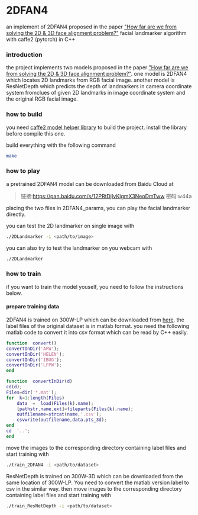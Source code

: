 # 2DFAN4

an implement of 2DFAN4 proposed in the paper ["How far are we from solving the 2D & 3D face alignment problem?"](https://arxiv.org/abs/1703.07332) facial landmarker algorithm with caffe2 (pytorch) in C++

### introduction

the project implements two models proposed in the paper ["How far are we from solving the 2D & 3D face alignment problem?"](https://arxiv.org/abs/1703.07332). one model is 2DFAN4 which locates 2D landmarks from RGB facial image. another model is ResNetDepth which predicts the depth of landmarkers in camera coordinate system fromclues of given 2D landmarks in image coordinate system and the original RGB facial image.

### how to build

you need [caffe2 model helper library](https://github.com/breadbread1984/caffe2_cpp_tutorial) to build the project. install the library before compile this one.

build everything with the following command

```bash
make
```

### how to play

a pretrained 2DFAN4 model can be downloaded from Baidu Cloud at

> 链接:https://pan.baidu.com/s/12PRtDjIvKigmX3NeoDmTww 密码:w44a

placing the two files in 2DFAN4_params, you can play the facial landmarker directly.

you can test the 2D landmarker on single image with

```bash
./2DLandmarker -i <path/to/image>
```

you can also try to test the landmarker on you webcam with

```bash
./2DLandmarker
```

### how to train

if you want to train the model youself, you need to follow the instructions below.

#### prepare training data

2DFAN4 is trained on 300W-LP which can be downloaded from [here](http://www.cbsr.ia.ac.cn/users/xiangyuzhu/projects/3DDFA/main.htm). the label files of the original dataset is in matlab format. you need the following matlab code to convert it into csv format which can be read by C++ easily.

```matlab
function  convert()
convertInDir('AFW');
convertInDir('HELEN');
convertInDir('IBUG');
convertInDir('LFPW');
end

function  convertInDir(d)
cd(d);
Files=dir('*.mat');
for  k=1:length(Files)
	data  =  load(Files(k).name);
	[pathstr,name,ext]=fileparts(Files(k).name);
	outfilename=strcat(name,'.csv');
	csvwrite(outfilename,data.pts_3d);
end
cd  '..'; 
end
```

move the images to the corresponding directory containing label files and start training with

```bash
./train_2DFAN4 -i <path/to/dataset>
```

ResNetDepth is trained on 300W-3D which can be downloaded from the same location of 300W-LP. You need to convert the matlab version label to csv in the similar way. then move images to the corresponding directory containing label files and start training with

```bash
./train_ResNetDepth -i <path/to/dataset>
```

